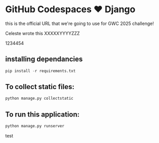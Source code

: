 # GitHub Codespaces ♥️ Django
this is the official URL that we're going to use for GWC 2025 challenge!

Celeste wrote this
XXXXXYYYYZZZ


1234454

## installing dependancies

```python
pip install -r requirements.txt
```

## To collect static files:

```python
python manage.py collectstatic
```

## To run this application:

```python
python manage.py runserver
```
test
